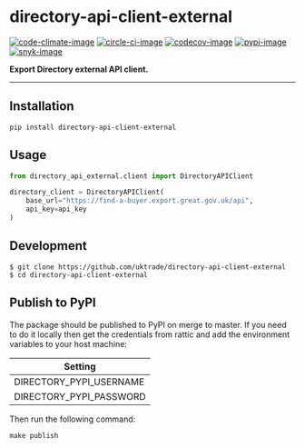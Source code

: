 # directory-api-client-external

[![code-climate-image]][code-climate]
[![circle-ci-image]][circle-ci]
[![codecov-image]][codecov]
[![pypi-image]][pypi]
[![snyk-image]][snyk]

**Export Directory external API client.**

---

## Installation

```shell
pip install directory-api-client-external
```

## Usage

```python
from directory_api_external.client import DirectoryAPIClient

directory_client = DirectoryAPIClient(
    base_url="https://find-a-buyer.export.great.gov.uk/api",
    api_key=api_key
)
```

## Development

    $ git clone https://github.com/uktrade/directory-api-client-external
    $ cd directory-api-client-external

## Publish to PyPI

The package should be published to PyPI on merge to master. If you need to do it locally then get the credentials from rattic and add the environment variables to your host machine:

| Setting                     |
| --------------------------- |
| DIRECTORY_PYPI_USERNAME     |
| DIRECTORY_PYPI_PASSWORD     |


Then run the following command:

    make publish


[code-climate-image]: https://codeclimate.com/github/uktrade/directory-api-client-external/badges/issue_count.svg
[code-climate]: https://codeclimate.com/github/uktrade/directory-api-client-external

[circle-ci-image]: https://circleci.com/gh/uktrade/directory-api-client-external/tree/master.svg?style=svg
[circle-ci]: https://circleci.com/gh/uktrade/directory-api-client-external/tree/master

[codecov-image]: https://codecov.io/gh/uktrade/directory-api-client-external/branch/master/graph/badge.svg
[codecov]: https://codecov.io/gh/uktrade/directory-api-client-external

[pypi-image]: https://badge.fury.io/py/directory-api-external.svg
[pypi]: https://badge.fury.io/py/directory-api-external

[snyk-image]: https://snyk.io/test/github/uktrade/directory-api-external/badge.svg
[snyk]: https://snyk.io/test/github/uktrade/directory-api-external
